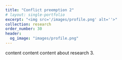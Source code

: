 ```yaml
---
title: "Conflict preemption 2"
# layout: single-portfolio
excerpt: "<img src='/images/profile.png' alt=''>"
collection: research
order_number: 30
header: 
  og_image: "images/profile.png"
---
```

content content content about research 3.